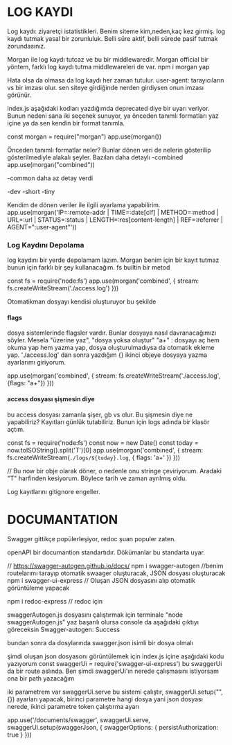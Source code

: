 # LOG KAYDI

Log kaydı: ziyaretçi istatistikleri. Benim siteme kim,neden,kaç kez girmiş. log kaydı tutmak yasal bir zorunluluk. Belli süre aktif, belli sürede pasif tutmak zorundasınız.

Morgan ile log kaydı tutcaz ve bu bir middlewaredir. Morgan official bir yöntem, farklı log kaydı tutma middlewareleri de var.
npm i morgan yap

Hata olsa da olmasa da log kaydı her zaman tutulur.
user-agent: tarayıcıların vs bir imzası olur. sen siteye girdiğinde nerden girdiysen onun imzası görünür.

index.js aşağıdaki kodları yazdığımda deprecated diye bir uyarı veriyor. Bunun nedeni sana iki seçenek sunuyor, ya önceden tanımlı formatları yaz içine ya da sen kendin bir format tanımla.

const morgan = require("morgan")
app.use(morgan())

Önceden tanımlı formatlar neler?
Bunlar dönen veri de nelerin gösterilip gösterilmediyle alakalı şeyler. Bazıları daha detaylı
-combined
app.use(morgan("combined"))

-common
daha az detay verdi

-dev
-short
-tiny

Kendim de dönen veriler ile ilgili ayarlama yapabilirim.
app.use(morgan('IP=:remote-addr | TIME=:date[clf] | METHOD=:method | URL=:url | STATUS=:status | LENGTH=:res[content-length] | REF=:referrer | AGENT=":user-agent"'))

### Log Kaydını Depolama

log kaydını bir yerde depolamam lazım. Morgan benim için bir kayıt tutmaz bunun için farklı bir şey kullanacağım.
fs builtin bir metod

const fs = require('node:fs')
app.use(morgan('combined', {
stream: fs.createWriteStream('./access.log')
}))

Otomatikman dosyayı kendisi oluşturuyor bu şekilde

#### flags

dosya sistemlerinde flagsler vardır. Bunlar dosyaya nasıl davranacağımızı söyler. Mesela "üzerine yaz", "dosya yoksa oluştur"
"a+" : dosyayı aç hem okuma yap hem yazma yap, dosya oluşturulmadıysa da otomatik ekleme yap.
'./access.log' dan sonra yazdığım {} ikinci objeye dosyaya yazma ayarlarımı giriyorum.

app.use(morgan('combined', {
stream: fs.createWriteStream('./access.log', {flags: "a+"})
}))

#### access dosyası şişmesin diye

bu access dosyası zamanla şişer, gb vs olur. Bu şişmesin diye ne yapabiliriz? Kayıtları günlük tutabiliriz. Bunun için logs adında bir klasör açtım.

const fs = require('node:fs')
const now = new Date()
const today = now.toISOString().split('T')[0]
app.use(morgan('combined', {
stream: fs.createWriteStream(`./logs/${today}.log`, { flags: 'a+' })
}))

// Bu now bir obje olarak döner, o nedenle onu stringe çeviriyorum. Aradaki "T" harfinden kesiyorum. Böylece tarih ve zaman ayrılmış oldu.

Log kayıtlarını gitignore engeller.

# DOCUMANTATION

Swagger gittikçe popülerleşiyor, redoc şuan populer zaten.

openAPI bir documantion standartıdır. Dökümanlar bu standarta uyar.

// https://swagger-autogen.github.io/docs/
npm i swagger-autogen  //benim routelarımı tarayıp otomatik swaager oluşturacak, JSON dosyası oluşturacak
npm i swagger-ui-express // Oluşan JSON dosyasını alıp otomatik görüntüleme yapacak

npm i redoc-express // redoc için


swaggerAutogen.js dosyasını çalıştırmak için terminale "node swaggerAutogen.js" yaz
başarılı olursa console da aşağıdaki çıktıyı göreceksin 
Swagger-autogen:  Success

bundan sonra da dosylarında swagger.json isimli bir dosya olmalı

şimdi oluşan json dosyasonı görüntülemek için index.js içine aşağıdaki kodu yazıyorum 
const swaggerUi = require('swagger-ui-express')
bu swaggerUi da bir route aslında. Ben şimdi swaggerUi'ın nerede çalışmasını istiyorsam ona bir path yazacağım

iki parametrem var swaggerUi.serve bu sistemi çalıştır, 
swaggerUi.setup("",{}) ayarları yapacak, birinci parametre hangi dosya yani json dosyası nerede, ikinci parametre token çalıştırma ayarı

app.use('/documents/swagger', swaggerUi.serve, swaggerUi.setup(swaggerJson, { swaggerOptions: { persistAuthorization: true } }))